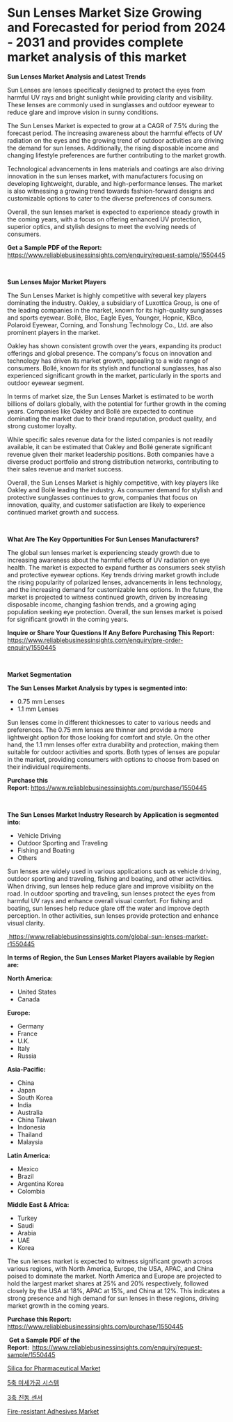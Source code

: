 <p><h1>Sun Lenses Market Size Growing and Forecasted for period from 2024 - 2031 and provides complete market analysis of this market</h1></p><p><strong>Sun Lenses Market Analysis and Latest Trends</strong></p>
<p><p>Sun Lenses are lenses specifically designed to protect the eyes from harmful UV rays and bright sunlight while providing clarity and visibility. These lenses are commonly used in sunglasses and outdoor eyewear to reduce glare and improve vision in sunny conditions.</p><p>The Sun Lenses Market is expected to grow at a CAGR of 7.5% during the forecast period. The increasing awareness about the harmful effects of UV radiation on the eyes and the growing trend of outdoor activities are driving the demand for sun lenses. Additionally, the rising disposable income and changing lifestyle preferences are further contributing to the market growth.</p><p>Technological advancements in lens materials and coatings are also driving innovation in the sun lenses market, with manufacturers focusing on developing lightweight, durable, and high-performance lenses. The market is also witnessing a growing trend towards fashion-forward designs and customizable options to cater to the diverse preferences of consumers.</p><p>Overall, the sun lenses market is expected to experience steady growth in the coming years, with a focus on offering enhanced UV protection, superior optics, and stylish designs to meet the evolving needs of consumers.</p></p>
<p><strong>Get a Sample PDF of the Report:&nbsp;</strong> <a href="https://www.reliablebusinessinsights.com/enquiry/request-sample/1550445">https://www.reliablebusinessinsights.com/enquiry/request-sample/1550445</a></p>
<p>&nbsp;</p>
<p><strong>Sun Lenses Major Market Players</strong></p>
<p><p>The Sun Lenses Market is highly competitive with several key players dominating the industry. Oakley, a subsidiary of Luxottica Group, is one of the leading companies in the market, known for its high-quality sunglasses and sports eyewear. Bollé, Bloc, Eagle Eyes, Younger, Hopnic, KBco, Polaroid Eyewear, Corning, and Tonshung Technology Co., Ltd. are also prominent players in the market.</p><p>Oakley has shown consistent growth over the years, expanding its product offerings and global presence. The company's focus on innovation and technology has driven its market growth, appealing to a wide range of consumers. Bollé, known for its stylish and functional sunglasses, has also experienced significant growth in the market, particularly in the sports and outdoor eyewear segment.</p><p>In terms of market size, the Sun Lenses Market is estimated to be worth billions of dollars globally, with the potential for further growth in the coming years. Companies like Oakley and Bollé are expected to continue dominating the market due to their brand reputation, product quality, and strong customer loyalty.</p><p>While specific sales revenue data for the listed companies is not readily available, it can be estimated that Oakley and Bollé generate significant revenue given their market leadership positions. Both companies have a diverse product portfolio and strong distribution networks, contributing to their sales revenue and market success.</p><p>Overall, the Sun Lenses Market is highly competitive, with key players like Oakley and Bollé leading the industry. As consumer demand for stylish and protective sunglasses continues to grow, companies that focus on innovation, quality, and customer satisfaction are likely to experience continued market growth and success.</p></p>
<p>&nbsp;</p>
<p><strong>What Are The Key Opportunities For Sun Lenses Manufacturers?</strong></p>
<p><p>The global sun lenses market is experiencing steady growth due to increasing awareness about the harmful effects of UV radiation on eye health. The market is expected to expand further as consumers seek stylish and protective eyewear options. Key trends driving market growth include the rising popularity of polarized lenses, advancements in lens technology, and the increasing demand for customizable lens options. In the future, the market is projected to witness continued growth, driven by increasing disposable income, changing fashion trends, and a growing aging population seeking eye protection. Overall, the sun lenses market is poised for significant growth in the coming years.</p></p>
<p><strong>Inquire or Share Your Questions If Any Before Purchasing This Report:</strong> <a href="https://www.reliablebusinessinsights.com/enquiry/pre-order-enquiry/1550445">https://www.reliablebusinessinsights.com/enquiry/pre-order-enquiry/1550445</a></p>
<p>&nbsp;</p>
<p><strong>Market Segmentation</strong></p>
<p><strong>The Sun Lenses Market Analysis by types is segmented into:</strong></p>
<p><ul><li>0.75 mm Lenses</li><li>1.1 mm Lenses</li></ul></p>
<p><p>Sun lenses come in different thicknesses to cater to various needs and preferences. The 0.75 mm lenses are thinner and provide a more lightweight option for those looking for comfort and style. On the other hand, the 1.1 mm lenses offer extra durability and protection, making them suitable for outdoor activities and sports. Both types of lenses are popular in the market, providing consumers with options to choose from based on their individual requirements.</p></p>
<p><strong>Purchase this Report:&nbsp;</strong><a href="https://www.reliablebusinessinsights.com/purchase/1550445">https://www.reliablebusinessinsights.com/purchase/1550445</a></p>
<p>&nbsp;</p>
<p><strong>The Sun Lenses Market Industry Research by Application is segmented into:</strong></p>
<p><ul><li>Vehicle Driving</li><li>Outdoor Sporting and Traveling</li><li>Fishing and Boating</li><li>Others</li></ul></p>
<p><p>Sun lenses are widely used in various applications such as vehicle driving, outdoor sporting and traveling, fishing and boating, and other activities. When driving, sun lenses help reduce glare and improve visibility on the road. In outdoor sporting and traveling, sun lenses protect the eyes from harmful UV rays and enhance overall visual comfort. For fishing and boating, sun lenses help reduce glare off the water and improve depth perception. In other activities, sun lenses provide protection and enhance visual clarity.</p></p>
<p><a href="https://www.reliablebusinessinsights.com/global-sun-lenses-market-r1550445">&nbsp;https://www.reliablebusinessinsights.com/global-sun-lenses-market-r1550445</a></p>
<p><strong>In terms of Region, the Sun Lenses Market Players available by Region are:</strong></p>
<p>
    <p> <strong> North America: </strong>
        <ul>
            <li>United States</li>
            <li>Canada</li>
        </ul>
        </p> 
    <p> <strong> Europe: </strong>
        <ul>
            <li>Germany</li>
            <li>France</li>
            <li>U.K.</li>
            <li>Italy</li>
            <li>Russia</li>
        </ul>
        </p> 
    <p> <strong> Asia-Pacific: </strong>
        <ul>
            <li>China</li>
            <li>Japan</li>
            <li>South Korea</li>
            <li>India</li>
            <li>Australia</li>
            <li>China Taiwan</li>
            <li>Indonesia</li>
            <li>Thailand</li>
            <li>Malaysia</li>
        </ul>
        </p> 
    <p> <strong> Latin America: </strong>
        <ul>
            <li>Mexico</li>
            <li>Brazil</li>
            <li>Argentina Korea</li>
            <li>Colombia</li>
        </ul>
        </p> 
    <p> <strong> Middle East & Africa: </strong>
        <ul>
            <li>Turkey</li>
            <li>Saudi</li>
            <li>Arabia</li>
            <li>UAE</li>
            <li>Korea</li>
        </ul>
    </p>
    </p>
<p><p>The sun lenses market is expected to witness significant growth across various regions, with North America, Europe, the USA, APAC, and China poised to dominate the market. North America and Europe are projected to hold the largest market shares at 25% and 20% respectively, followed closely by the USA at 18%, APAC at 15%, and China at 12%. This indicates a strong presence and high demand for sun lenses in these regions, driving market growth in the coming years.</p></p>
<p><strong>Purchase this Report: </strong><a href="https://www.reliablebusinessinsights.com/purchase/1550445">https://www.reliablebusinessinsights.com/purchase/1550445</a></p>
<p>&nbsp;<strong>Get a Sample PDF of the Report:&nbsp;&nbsp;</strong><a href="https://www.reliablebusinessinsights.com/enquiry/request-sample/1550445">https://www.reliablebusinessinsights.com/enquiry/request-sample/1550445</a></p>
<p><strong></strong></p>
<p><p><a href="https://github.com/suitykhatun12/Market-Research-Report-List-1/blob/main/silica-for-pharmaceutical-market.md">Silica for Pharmaceutical Market</a></p><p><a href="https://github.com/ThomasElmes2022/Market-Research-Report-List-1/blob/main/6797225147140.md">5축 미세가공 시스템</a></p><p><a href="https://github.com/risastia4/Market-Research-Report-List-1/blob/main/6952867147139.md">3축 진동 센서</a></p><p><a href="https://github.com/CliffMedina6/Market-Research-Report-List-5/blob/main/fire-resistant-adhesives-market.md">Fire-resistant Adhesives Market</a></p></p>